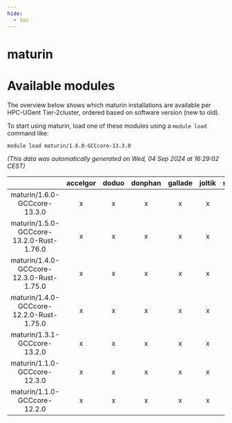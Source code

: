 ```yaml
---
hide:
  - toc
---
```


maturin
=======

# Available modules


The overview below shows which maturin installations are available per HPC-UGent Tier-2cluster, ordered based on software version (new to old).

To start using maturin, load one of these modules using a `module load` command like:

```shell
module load maturin/1.6.0-GCCcore-13.3.0
```

*(This data was automatically generated on Wed, 04 Sep 2024 at 16:29:02 CEST)*  

| |accelgor|doduo|donphan|gallade|joltik|shinx|skitty|
| :---: | :---: | :---: | :---: | :---: | :---: | :---: | :---: |
|maturin/1.6.0-GCCcore-13.3.0|x|x|x|x|x|x|x|
|maturin/1.5.0-GCCcore-13.2.0-Rust-1.76.0|x|x|x|x|x|x|x|
|maturin/1.4.0-GCCcore-12.3.0-Rust-1.75.0|x|x|x|x|x|x|x|
|maturin/1.4.0-GCCcore-12.2.0-Rust-1.75.0|x|x|x|x|x|-|x|
|maturin/1.3.1-GCCcore-13.2.0|x|x|x|x|x|x|x|
|maturin/1.1.0-GCCcore-12.3.0|x|x|x|x|x|x|x|
|maturin/1.1.0-GCCcore-12.2.0|x|x|x|x|x|-|x|
